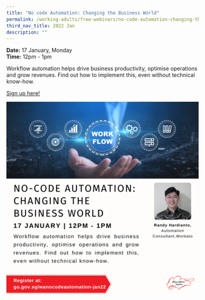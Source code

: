 ```yaml
---
title: "No code Automation: Changing the Business World"
permalink: /working-adults/free-webinars/no-code-automation-changing-the-business-world/
third_nav_title: 2022 Jan
description: ""
---
```




**Date:** 17 January, Monday
<br> **Time:** 12pm - 1pm

Workflow automation helps drive business productivity, optimise operations and grow revenues. Find out how to implement this, even without technical know-how.

[Sign up here!](https://zoom.us/webinar/register/2016393875115/WN_cbIopODfT_KFONVS-1Wvvg)

![SNT Adults 17 Jan](/images/17-jan-wa.png)
